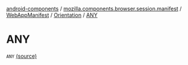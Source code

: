 [android-components](../../../index.md) / [mozilla.components.browser.session.manifest](../../index.md) / [WebAppManifest](../index.md) / [Orientation](index.md) / [ANY](./-a-n-y.md)

# ANY

`ANY` [(source)](https://github.com/mozilla-mobile/android-components/blob/master/components/browser/session/src/main/java/mozilla/components/browser/session/manifest/WebAppManifest.kt#L134)